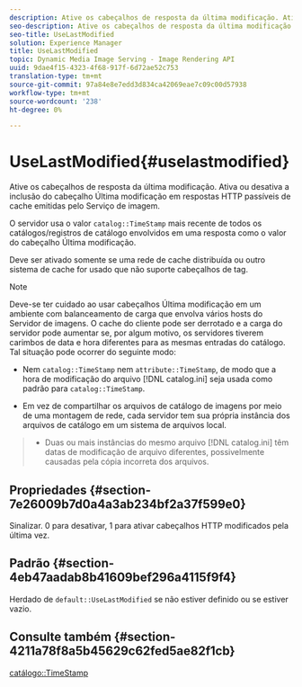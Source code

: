 ```yaml
---
description: Ative os cabeçalhos de resposta da última modificação. Ativa ou desativa a inclusão do cabeçalho Última modificação em respostas HTTP passíveis de cache emitidas pelo Serviço de imagem.
seo-description: Ative os cabeçalhos de resposta da última modificação. Ativa ou desativa a inclusão do cabeçalho Última modificação em respostas HTTP passíveis de cache emitidas pelo Serviço de imagem.
seo-title: UseLastModified
solution: Experience Manager
title: UseLastModified
topic: Dynamic Media Image Serving - Image Rendering API
uuid: 9dae4f15-4323-4f68-917f-6d72ae52c753
translation-type: tm+mt
source-git-commit: 97a84e8e7edd3d834ca42069eae7c09c00d57938
workflow-type: tm+mt
source-wordcount: '238'
ht-degree: 0%

---
```



# UseLastModified{#uselastmodified}

Ative os cabeçalhos de resposta da última modificação. Ativa ou desativa a inclusão do cabeçalho Última modificação em respostas HTTP passíveis de cache emitidas pelo Serviço de imagem.

O servidor usa o valor `catalog::TimeStamp` mais recente de todos os catálogos/registros de catálogo envolvidos em uma resposta como o valor do cabeçalho Última modificação.

Deve ser ativado somente se uma rede de cache distribuída ou outro sistema de cache for usado que não suporte cabeçalhos de tag.

>[!NOTE]
>
>Deve-se ter cuidado ao usar cabeçalhos Última modificação em um ambiente com balanceamento de carga que envolva vários hosts do Servidor de imagens. O cache do cliente pode ser derrotado e a carga do servidor pode aumentar se, por algum motivo, os servidores tiverem carimbos de data e hora diferentes para as mesmas entradas do catálogo. Tal situação pode ocorrer do seguinte modo:
>
>* Nem `catalog::TimeStamp` nem `attribute::TimeStamp`, de modo que a hora de modificação do arquivo [!DNL catalog.ini] seja usada como padrão para `catalog::TimeStamp`.
   >
   >
* Em vez de compartilhar os arquivos de catálogo de imagens por meio de uma montagem de rede, cada servidor tem sua própria instância dos arquivos de catálogo em um sistema de arquivos local.
>* Duas ou mais instâncias do mesmo arquivo [!DNL catalog.ini] têm datas de modificação de arquivo diferentes, possivelmente causadas pela cópia incorreta dos arquivos.

>



## Propriedades {#section-7e26009b7d0a4a3ab234bf2a37f599e0}

Sinalizar. 0 para desativar, 1 para ativar cabeçalhos HTTP modificados pela última vez.

## Padrão {#section-4eb47aadab8b41609bef296a4115f9f4}

Herdado de `default::UseLastModified` se não estiver definido ou se estiver vazio.

## Consulte também {#section-4211a78f8a5b45629c62fed5ae82f1cb}

[catálogo::TimeStamp](../../../../../is-api/image-catalog/image-serving-api-ref/c-image-catalog-reference/c-image-svg-data-reference/c-image-data-reference/r-timestamp-cat.md#reference-59a27b72f4cb4a53a3baba83214c4ded)
